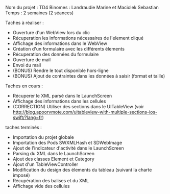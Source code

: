 Nom du projet : TD4
Binomes : Landraudie Marine et Maciolek Sebastian
Temps : 2 semaines (2 séances)

Taches à réaliser :
- Ouverture d'un WebView lors du clic
- Récuperation les informations nécessaires de l'element cliqué
- Affichage des informations dans le WebView
- Création d'un formulaire avec les différents élements
- Récuperation des données du formulaire
- Ouverture de mail
- Envoi du mail
- (BONUS) Rendre le tout disponible hors-ligne
- (BONUS) Ajout de contraintes dans les données à saisir (format et taille)

Taches en cours :
- Récuperer le XML parsé dans le LaunchScreen
- Affichage des informations dans les cellules
- (CORRECTION) Utiliser des sections dans le UITableView (voir http://blog.apoorvmote.com/uitableview-with-multiple-sections-ios-swift/?lang=fr)

taches terminés :
- Importation du projet globale
- Importation des Pods SWXMLHash et SDWebImage
- Ajout de l'indicateur d'activité dans le LaunchScreen
- Parsing du XML dans le LaunchScreen
- Ajout des classes Element et Category
- Ajout d'un TableViewController
- Modification du design des élements du tableau (suivant la charte imposé)
- Récupération des balises <category> et <element> du XML
- Affichage vide des cellules